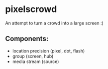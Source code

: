 # pixelscrowd
An attempt to turn a crowd into a large screen :)

## Components:
* location precision (pixel, dot, flash)
* group (screen, hub)
* media stream (source)
